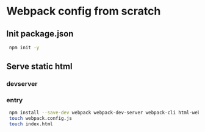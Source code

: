 # Webpack config from scratch

## Init package.json

```bash
 npm init -y
```

## Serve static html

### devserver

### entry

```bash
 npm install --save-dev webpack webpack-dev-server webpack-cli html-webpack-plugin html-loader
 touch webpack.config.js
 touch index.html

```
